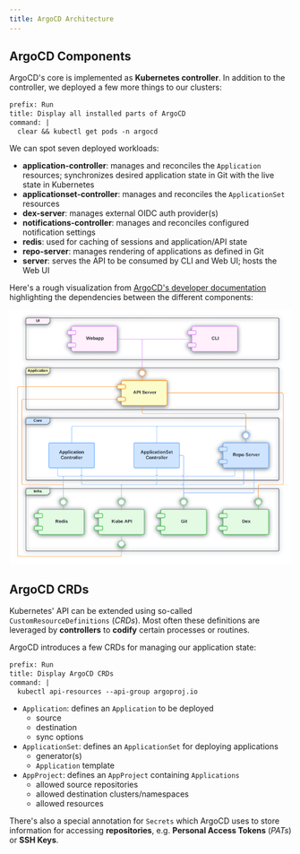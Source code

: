 ```yaml
---
title: ArgoCD Architecture
---
```


## ArgoCD Components

ArgoCD's core is implemented as **Kubernetes controller**. In addition to the
controller, we deployed a few more things to our clusters:

```terminal:execute
prefix: Run
title: Display all installed parts of ArgoCD
command: |
  clear && kubectl get pods -n argocd
```

We can spot seven deployed workloads:

- **application-controller**: manages and reconciles the `Application` resources;
synchronizes desired application state in Git with the live state in Kubernetes
- **applicationset-controller**: manages and reconciles the `ApplicationSet` resources
- **dex-server**: manages external OIDC auth provider(s)
- **notifications-controller**: manages and reconciles configured notification settings
- **redis**: used for caching of sessions and application/API state
- **repo-server**: manages rendering of applications as defined in Git
- **server**: serves the API to be consumed by CLI and Web UI; hosts the Web UI

Here's a rough visualization from [ArgoCD's developer documentation](https://argo-cd.readthedocs.io/en/stable/developer-guide/architecture/components/)
highlighting the dependencies between the different components:

![ArgoCD Architecture](argocd-components.webp)

## ArgoCD CRDs

Kubernetes' API can be extended using so-called `CustomResourceDefinitions` (*CRDs*).
Most often these definitions are leveraged by **controllers** to **codify** certain
processes or routines.

ArgoCD introduces a few CRDs for managing our application state:

```terminal:execute
prefix: Run
title: Display ArgoCD CRDs
command: |
  kubectl api-resources --api-group argoproj.io
```

- `Application`: defines an `Application` to be deployed
  - source
  - destination
  - sync options
- `ApplicationSet`: defines an `ApplicationSet` for deploying applications
  - generator(s)
  - `Application` template
- `AppProject`: defines an `AppProject` containing `Applications`
  - allowed source repositories
  - allowed destination clusters/namespaces
  - allowed resources

There's also a special annotation for `Secrets` which ArgoCD uses to store information
for accessing **repositories**, e.g. **Personal Access Tokens** (*PATs*) or
**SSH Keys**.
